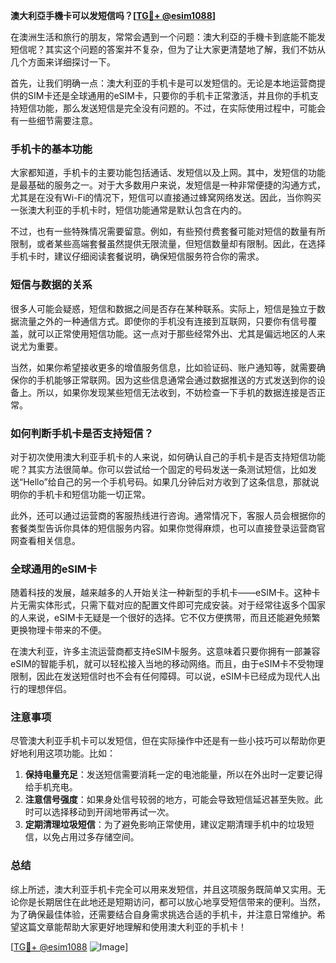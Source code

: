 **澳大利亞手機卡可以发短信吗？[[TG💪+ @esim1088](https://t.me/s/esim1088)]**

在澳洲生活和旅行的朋友，常常会遇到一个问题：澳大利亞的手機卡到底能不能发短信呢？其实这个问题的答案并不复杂，但为了让大家更清楚地了解，我们不妨从几个方面来详细探讨一下。

首先，让我们明确一点：澳大利亚的手机卡是可以发短信的。无论是本地运营商提供的SIM卡还是全球通用的eSIM卡，只要你的手机卡正常激活，并且你的手机支持短信功能，那么发送短信是完全没有问题的。不过，在实际使用过程中，可能会有一些细节需要注意。

### 手机卡的基本功能

大家都知道，手机卡的主要功能包括通话、发短信以及上网。其中，发短信的功能是最基础的服务之一。对于大多数用户来说，发短信是一种非常便捷的沟通方式，尤其是在没有Wi-Fi的情况下，短信可以直接通过蜂窝网络发送。因此，当你购买一张澳大利亚的手机卡时，短信功能通常是默认包含在内的。

不过，也有一些特殊情况需要留意。例如，有些预付费套餐可能对短信的数量有所限制，或者某些高端套餐虽然提供无限流量，但短信数量却有限制。因此，在选择手机卡时，建议仔细阅读套餐说明，确保短信服务符合你的需求。

### 短信与数据的关系

很多人可能会疑惑，短信和数据之间是否存在某种联系。实际上，短信是独立于数据流量之外的一种通信方式。即使你的手机没有连接到互联网，只要你有信号覆盖，就可以正常使用短信功能。这一点对于那些经常外出、尤其是偏远地区的人来说尤为重要。

当然，如果你希望接收更多的增值服务信息，比如验证码、账户通知等，就需要确保你的手机能够正常联网。因为这些信息通常会通过数据推送的方式发送到你的设备上。所以，如果你发现某些短信无法收到，不妨检查一下手机的数据连接是否正常。

### 如何判断手机卡是否支持短信？

对于初次使用澳大利亚手机卡的人来说，如何确认自己的手机卡是否支持短信功能呢？其实方法很简单。你可以尝试给一个固定的号码发送一条测试短信，比如发送“Hello”给自己的另一个手机号码。如果几分钟后对方收到了这条信息，那就说明你的手机卡和短信功能一切正常。

此外，还可以通过运营商的客服热线进行咨询。通常情况下，客服人员会根据你的套餐类型告诉你具体的短信服务内容。如果你觉得麻烦，也可以直接登录运营商官网查看相关信息。

### 全球通用的eSIM卡

随着科技的发展，越来越多的人开始关注一种新型的手机卡——eSIM卡。这种卡片无需实体形式，只需下载对应的配置文件即可完成安装。对于经常往返多个国家的人来说，eSIM卡无疑是一个很好的选择。它不仅方便携带，而且还能避免频繁更换物理卡带来的不便。

在澳大利亚，许多主流运营商都支持eSIM卡服务。这意味着只要你拥有一部兼容eSIM的智能手机，就可以轻松接入当地的移动网络。而且，由于eSIM卡不受物理限制，因此在发送短信时也不会有任何障碍。可以说，eSIM卡已经成为现代人出行的理想伴侣。

### 注意事项

尽管澳大利亚手机卡可以发短信，但在实际操作中还是有一些小技巧可以帮助你更好地利用这项功能。比如：

1. **保持电量充足**：发送短信需要消耗一定的电池能量，所以在外出时一定要记得给手机充电。
2. **注意信号强度**：如果身处信号较弱的地方，可能会导致短信延迟甚至失败。此时可以选择移动到开阔地带再试一次。
3. **定期清理垃圾短信**：为了避免影响正常使用，建议定期清理手机中的垃圾短信，以免占用过多存储空间。

### 总结

综上所述，澳大利亚手机卡完全可以用来发短信，并且这项服务既简单又实用。无论你是长期居住在此地还是短期访问，都可以放心地享受短信带来的便利。当然，为了确保最佳体验，还需要结合自身需求挑选合适的手机卡，并注意日常维护。希望这篇文章能帮助大家更好地理解和使用澳大利亚的手机卡！

[[TG💪+ @esim1088](https://t.me/s/esim1088) ![Image](https://i.postimg.cc/4NQfJmqS/Snipaste-2025-05-13-00-14-12.png)]